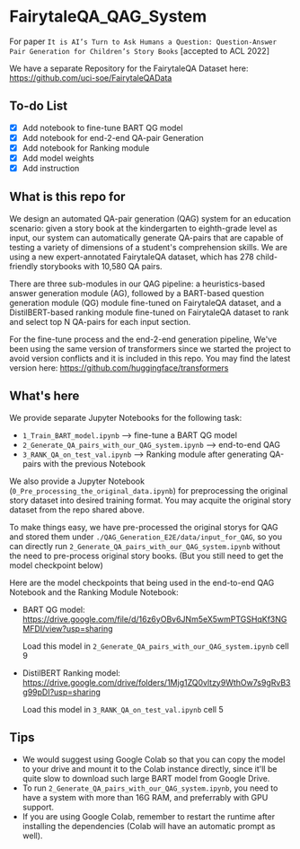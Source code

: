 # FairytaleQA_QAG_System

For paper ```It is AI’s Turn to Ask Humans a Question: Question-Answer Pair Generation for Children’s Story Books``` [accepted to ACL 2022]

We have a separate Repository for the FairytaleQA Dataset here: https://github.com/uci-soe/FairytaleQAData

## To-do List
* [x] Add notebook to fine-tune BART QG model
* [x] Add notebook for end-2-end QA-pair Generation
* [x] Add notebook for Ranking module 
* [x] Add model weights
* [x] Add instruction

## What is this repo for
We design an automated QA-pair generation (QAG) system for an education scenario: given a story book at the kindergarten to eighth-grade level as input, our system can automatically generate QA-pairs that are capable of testing a variety of dimensions of a student's comprehension skills. We are using a new expert-annotated FairytaleQA dataset, which has 278 child-friendly storybooks with 10,580 QA pairs.

There are three sub-modules in our QAG pipeline: a heuristics-based answer generation module (AG), followed by a BART-based question generation module (QG) module fine-tuned on FairytaleQA dataset, and a DistilBERT-based ranking module fine-tuned on FairytaleQA dataset to rank and select top N QA-pairs for each input section.

For the fine-tune process and the end-2-end generation pipeline, We've been using the same version of transformers since we started the project to avoid version conflicts and it is included in this repo. You may find the latest version here: https://github.com/huggingface/transformers

## What's here
We provide separate Jupyter Notebooks for the following task: 

* ```1_Train_BART_model.ipynb``` --> fine-tune a BART QG model
* ```2_Generate_QA_pairs_with_our_QAG_system.ipynb``` --> end-to-end QAG
* ```3_RANK_QA_on_test_val.ipynb``` --> Ranking module after generating QA-pairs with the previous Notebook 

We also provide a Jupyter Notebook (```0_Pre_processing_the_original_data.ipynb```) for preprocessing the original story dataset into desired training format. You may acquite the original story dataset from the repo shared above. 

To make things easy, we have pre-processed the original storys for QAG and stored them under ```./QAG_Generation_E2E/data/input_for_QAG```, so you can directly run ```2_Generate_QA_pairs_with_our_QAG_system.ipynb``` without the need to pre-process original story books. (But you still need to get the model checkpoint below)

Here are the model checkpoints that being used in the end-to-end QAG Notebook and the Ranking Module Notebook: 
* BART QG model: https://drive.google.com/file/d/16z6yOBv6JNm5eX5wmPTGSHqKf3NGMFDI/view?usp=sharing

  Load this model in ```2_Generate_QA_pairs_with_our_QAG_system.ipynb``` cell 9

* DistilBERT Ranking model: https://drive.google.com/drive/folders/1Mjg1ZQ0vltzy9WthOw7s9gRvB3g99pDI?usp=sharing

  Load this model in ```3_RANK_QA_on_test_val.ipynb``` cell 5
 
## Tips
* We would suggest using Google Colab so that you can copy the model to your drive and mount it to the Colab instance directly, since it'll be quite slow to download such large BART model from Google Drive.
* To run ```2_Generate_QA_pairs_with_our_QAG_system.ipynb```, you need to have a system with more than 16G RAM, and preferrably with GPU support.
* If you are using Google Colab, remember to restart the runtime after installing the dependencies (Colab will have an automatic prompt as well).
